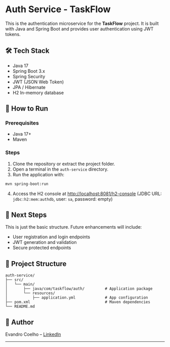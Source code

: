 
# Auth Service - TaskFlow

This is the authentication microservice for the **TaskFlow** project. It is built with Java and Spring Boot and provides user authentication using JWT tokens.

## 🛠️ Tech Stack
- Java 17
- Spring Boot 3.x
- Spring Security
- JWT (JSON Web Token)
- JPA / Hibernate
- H2 In-memory database

## 🚀 How to Run

### Prerequisites
- Java 17+
- Maven

### Steps
1. Clone the repository or extract the project folder.
2. Open a terminal in the `auth-service` directory.
3. Run the application with:
```bash
mvn spring-boot:run
```
4. Access the H2 console at [http://localhost:8081/h2-console](http://localhost:8081/h2-console) (JDBC URL: `jdbc:h2:mem:authdb`, user: `sa`, password: empty)

## 📝 Next Steps

This is just the basic structure. Future enhancements will include:
- User registration and login endpoints
- JWT generation and validation
- Secure protected endpoints

## 📁 Project Structure

```
auth-service/
├── src/
│   └── main/
│       ├── java/com/taskflow/auth/         # Application package
│       └── resources/
│           ├── application.yml             # App configuration
├── pom.xml                                 # Maven dependencies
└── README.md
```

## 📣 Author

Evandro Coelho – [LinkedIn](https://www.linkedin.com/in/evandrocoelho)

---
